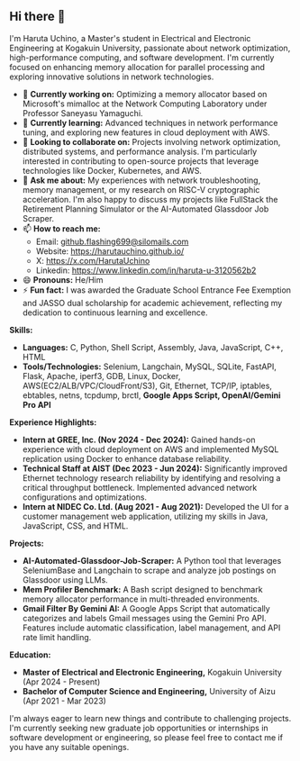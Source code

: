 ## Hi there 👋

I'm Haruta Uchino, a Master's student in Electrical and Electronic Engineering at Kogakuin University, passionate about network optimization, high-performance computing, and software development. I'm currently focused on enhancing memory allocation for parallel processing and exploring innovative solutions in network technologies.

- 🔭 **Currently working on:** Optimizing a memory allocator based on Microsoft's mimalloc at the Network Computing Laboratory under Professor Saneyasu Yamaguchi.
- 🌱 **Currently learning:** Advanced techniques in network performance tuning, and exploring new features in cloud deployment with AWS.
- 👯 **Looking to collaborate on:** Projects involving network optimization, distributed systems, and performance analysis. I'm particularly interested in contributing to open-source projects that leverage technologies like Docker, Kubernetes, and AWS.
- 💬 **Ask me about:** My experiences with network troubleshooting, memory management, or my research on RISC-V cryptographic acceleration. I'm also happy to discuss my projects like FullStack the Retirement Planning Simulator or the AI-Automated Glassdoor Job Scraper.
- 📫 **How to reach me:**
    - Email: github.flashing699@silomails.com
    - Website: https://harutauchino.github.io/
    - X: https://x.com/HarutaUchino
    - Linkedin: https://www.linkedin.com/in/haruta-u-3120562b2
- 😄 **Pronouns:** He/Him
- ⚡ **Fun fact:** I was awarded the Graduate School Entrance Fee Exemption and JASSO dual scholarship for academic achievement, reflecting my dedication to continuous learning and excellence.

**Skills:**

*   **Languages:** C, Python, Shell Script, Assembly, Java, JavaScript, C++, HTML
*   **Tools/Technologies:** Selenium, Langchain, MySQL, SQLite, FastAPI, Flask, Apache, iperf3, GDB, Linux, Docker, AWS(EC2/ALB/VPC/CloudFront/S3), Git, Ethernet, TCP/IP, iptables, ebtables, netns, tcpdump, brctl, **Google Apps Script, OpenAI/Gemini Pro API**

**Experience Highlights:**

*   **Intern at GREE, Inc. (Nov 2024 - Dec 2024):** Gained hands-on experience with cloud deployment on AWS and implemented MySQL replication using Docker to enhance database reliability.
*   **Technical Staff at AIST (Dec 2023 - Jun 2024):** Significantly improved Ethernet technology research reliability by identifying and resolving a critical throughput bottleneck. Implemented advanced network configurations and optimizations.
*   **Intern at NIDEC Co. Ltd. (Aug 2021 - Aug 2021):** Developed the UI for a customer management web application, utilizing my skills in Java, JavaScript, CSS, and HTML.

**Projects:**

*   **AI-Automated-Glassdoor-Job-Scraper:** A Python tool that leverages SeleniumBase and Langchain to scrape and analyze job postings on Glassdoor using LLMs.
*   **Mem Profiler Benchmark:** A Bash script designed to benchmark memory allocator performance in multi-threaded environments.
*   **Gmail Filter By Gemini AI:** A Google Apps Script that automatically categorizes and labels Gmail messages using the Gemini Pro API. Features include automatic classification, label management, and API rate limit handling.

**Education:**

*   **Master of Electrical and Electronic Engineering,** Kogakuin University (Apr 2024 - Present)
*   **Bachelor of Computer Science and Engineering,** University of Aizu (Apr 2021 - Mar 2023)

I'm always eager to learn new things and contribute to challenging projects. I'm currently seeking new graduate job opportunities or internships in software development or engineering, so please feel free to contact me if you have any suitable openings.
